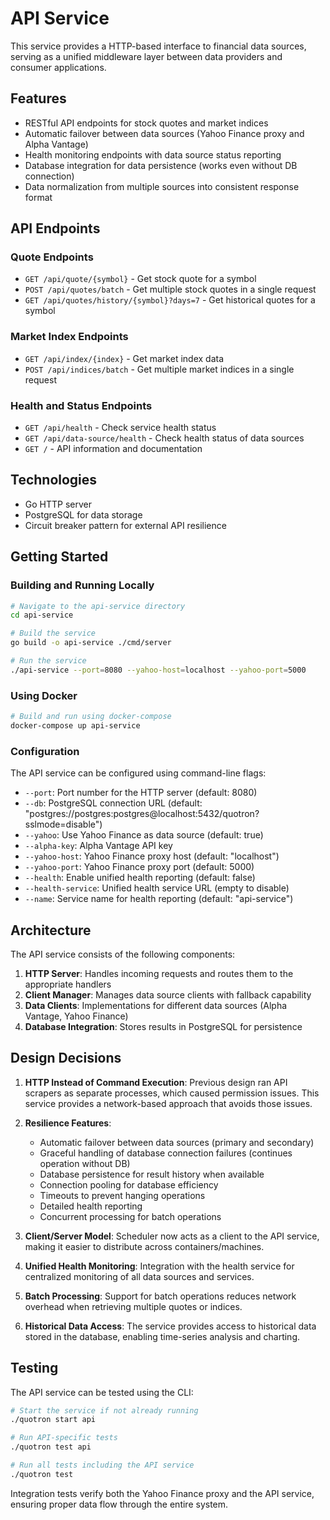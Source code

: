 # API Service

This service provides a HTTP-based interface to financial data sources, serving as a unified middleware layer between data providers and consumer applications.

## Features

- RESTful API endpoints for stock quotes and market indices
- Automatic failover between data sources (Yahoo Finance proxy and Alpha Vantage)
- Health monitoring endpoints with data source status reporting
- Database integration for data persistence (works even without DB connection)
- Data normalization from multiple sources into consistent response format

## API Endpoints

### Quote Endpoints
- `GET /api/quote/{symbol}` - Get stock quote for a symbol
- `POST /api/quotes/batch` - Get multiple stock quotes in a single request
- `GET /api/quotes/history/{symbol}?days=7` - Get historical quotes for a symbol

### Market Index Endpoints
- `GET /api/index/{index}` - Get market index data
- `POST /api/indices/batch` - Get multiple market indices in a single request

### Health and Status Endpoints
- `GET /api/health` - Check service health status
- `GET /api/data-source/health` - Check health status of data sources
- `GET /` - API information and documentation

## Technologies

- Go HTTP server
- PostgreSQL for data storage
- Circuit breaker pattern for external API resilience

## Getting Started

### Building and Running Locally

```bash
# Navigate to the api-service directory
cd api-service

# Build the service
go build -o api-service ./cmd/server

# Run the service
./api-service --port=8080 --yahoo-host=localhost --yahoo-port=5000
```

### Using Docker

```bash
# Build and run using docker-compose
docker-compose up api-service
```

### Configuration

The API service can be configured using command-line flags:

- `--port`: Port number for the HTTP server (default: 8080)
- `--db`: PostgreSQL connection URL (default: "postgres://postgres:postgres@localhost:5432/quotron?sslmode=disable")
- `--yahoo`: Use Yahoo Finance as data source (default: true)
- `--alpha-key`: Alpha Vantage API key
- `--yahoo-host`: Yahoo Finance proxy host (default: "localhost")
- `--yahoo-port`: Yahoo Finance proxy port (default: 5000)
- `--health`: Enable unified health reporting (default: false)
- `--health-service`: Unified health service URL (empty to disable)
- `--name`: Service name for health reporting (default: "api-service")

## Architecture

The API service consists of the following components:

1. **HTTP Server**: Handles incoming requests and routes them to the appropriate handlers
2. **Client Manager**: Manages data source clients with fallback capability
3. **Data Clients**: Implementations for different data sources (Alpha Vantage, Yahoo Finance)
4. **Database Integration**: Stores results in PostgreSQL for persistence

## Design Decisions

1. **HTTP Instead of Command Execution**: Previous design ran API scrapers as separate processes, which caused permission issues. This service provides a network-based approach that avoids those issues.

2. **Resilience Features**:
   - Automatic failover between data sources (primary and secondary)
   - Graceful handling of database connection failures (continues operation without DB)
   - Database persistence for result history when available
   - Connection pooling for database efficiency
   - Timeouts to prevent hanging operations
   - Detailed health reporting
   - Concurrent processing for batch operations

3. **Client/Server Model**: Scheduler now acts as a client to the API service, making it easier to distribute across containers/machines.

4. **Unified Health Monitoring**: Integration with the health service for centralized monitoring of all data sources and services.

5. **Batch Processing**: Support for batch operations reduces network overhead when retrieving multiple quotes or indices.

6. **Historical Data Access**: The service provides access to historical data stored in the database, enabling time-series analysis and charting.

## Testing

The API service can be tested using the CLI:

```bash
# Start the service if not already running
./quotron start api

# Run API-specific tests
./quotron test api

# Run all tests including the API service
./quotron test
```

Integration tests verify both the Yahoo Finance proxy and the API service, ensuring proper data flow through the entire system.